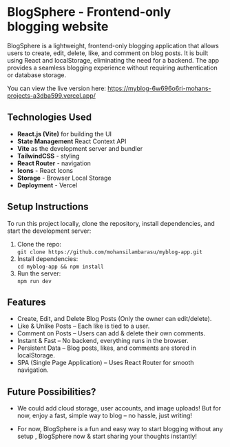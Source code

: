 # BlogSphere - Frontend-only blogging website

BlogSphere is a lightweight, frontend-only blogging application that allows users to create, edit, delete, like, and comment on blog posts. It is built using React and localStorage, eliminating the need for a backend. The app provides a seamless blogging experience without requiring authentication or database storage.

You can view the live version here: https://myblog-6w696o6ri-mohans-projects-a3dba599.vercel.app/

## Technologies Used
- **React.js (Vite)** for building the UI
- **State Management** React Context API
- **Vite** as the development server and bundler
- **TailwindCSS** - styling
- **React Router** - navigation
- **Icons** - React Icons
- **Storage** - Browser Local Storage
- **Deployment** - Vercel

## Setup Instructions
To run this project locally, clone the repository, install dependencies, and start the development server:
1. Clone the repo:  
   `git clone https://github.com/mohansilambarasu/myblog-app.git`
2. Install dependencies:  
   `cd myblog-app && npm install`
3. Run the server:  
   `npm run dev`

## Features
- Create, Edit, and Delete Blog Posts (Only the owner can edit/delete).
- Like & Unlike Posts – Each like is tied to a user.
- Comment on Posts – Users can add & delete their own comments.
- Instant & Fast – No backend, everything runs in the browser.
- Persistent Data – Blog posts, likes, and comments are stored in localStorage.
- SPA (Single Page Application) – Uses React Router for smooth navigation.

## Future Possibilities?
- We could add cloud storage, user accounts, and image uploads! But for now, enjoy a fast, simple way to blog – no hassle, just writing!
  
- For now, BlogSphere is a fun and easy way to start blogging without any setup , BlogSphere now & start sharing your thoughts instantly! 
